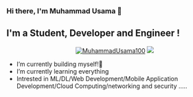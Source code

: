 ### Hi there, I'm Muhammad Usama 👋

## I'm a Student, Developer and Engineer !

<p align="center"> <a href="https://github.com/ryo-ma/github-profile-trophy"><img src="https://github-profile-trophy.vercel.app/?username=MuhammadUsama100&row=2&column=3" alt="MuhammadUsama100" /></a> <img src="https://github-readme-stats.vercel.app/api?username=MuhammadUsama100&show_icons=true&count_private=true" />
</p>

- I’m currently building myself!🤣
- I’m currently learning everything
- Intrested in ML/DL/Web Development/Mobile Application Development/Cloud Computing/networking and security .....
